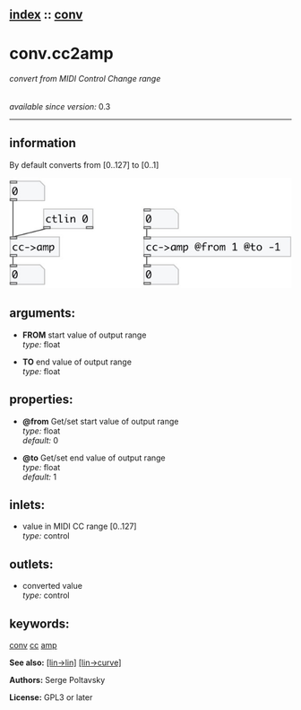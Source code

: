 [index](index.html) :: [conv](category_conv.html)
---

# conv.cc2amp

###### convert from MIDI Control Change range

*available since version:* 0.3

---


## information
By default converts from [0..127] to [0..1]



[![example](../examples/img/conv.cc2amp.jpg)](../examples/pd/conv.cc2amp.pd)



## arguments:

* **FROM**
start value of output range<br>
_type:_ float<br>

* **TO**
end value of output range<br>
_type:_ float<br>





## properties:

* **@from** 
Get/set start value of output range<br>
_type:_ float<br>
_default:_ 0<br>

* **@to** 
Get/set end value of output range<br>
_type:_ float<br>
_default:_ 1<br>



## inlets:

* value in MIDI CC range [0..127]<br>
_type:_ control



## outlets:

* converted value<br>
_type:_ control



## keywords:

[conv](keywords/conv.html)
[cc](keywords/cc.html)
[amp](keywords/amp.html)



**See also:**
[\[lin-&gt;lin\]](lin-%3Elin.html)
[\[lin-&gt;curve\]](lin-%3Ecurve.html)




**Authors:** Serge Poltavsky




**License:** GPL3 or later





